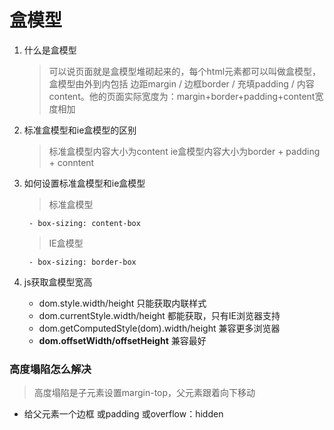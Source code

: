 # 盒模型
1. 什么是盒模型
	> 可以说页面就是盒模型堆砌起来的，每个html元素都可以叫做盒模型，盒模型由外到内包括 边距margin / 边框border / 充填padding / 内容content。他的页面实际宽度为：margin+border+padding+content宽度相加
2. 标准盒模型和ie盒模型的区别
	> 标准盒模型内容大小为content ie盒模型内容大小为border + padding + conntent
3. 如何设置标准盒模型和ie盒模型
	> 标准盒模型

		- box-sizing: content-box
	> IE盒模型

		- box-sizing: border-box
4. js获取盒模型宽高
	- dom.style.width/height 只能获取内联样式
	- dom.currentStyle.width/height 都能获取，只有IE浏览器支持
	- dom.getComputedStyle(dom).width/height 兼容更多浏览器
	- <strong>dom.offsetWidth/offsetHeight</strong> 兼容最好
### 高度塌陷怎么解决
 > 高度塌陷是子元素设置margin-top，父元素跟着向下移动
 - 给父元素一个边框 或padding 或overflow：hidden

